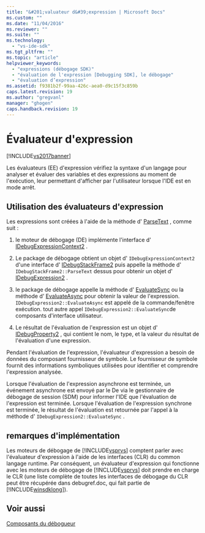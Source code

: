 ```yaml
---
title: "&#201;valuateur d&#39;expression | Microsoft Docs"
ms.custom: ""
ms.date: "11/04/2016"
ms.reviewer: ""
ms.suite: ""
ms.technology: 
  - "vs-ide-sdk"
ms.tgt_pltfrm: ""
ms.topic: "article"
helpviewer_keywords: 
  - "expressions (débogage SDK)"
  - "évaluation de l'expression [Debugging SDK], le débogage"
  - "évaluation d’expression"
ms.assetid: f9381b2f-99aa-426c-aea0-d9c15f3c859b
caps.latest.revision: 19
ms.author: "gregvanl"
manager: "ghogen"
caps.handback.revision: 19
---
```

# &#201;valuateur d&#39;expression
[!INCLUDE[vs2017banner](../../code-quality/includes/vs2017banner.md)]

Les évaluateurs \(EE\) d'expression vérifiez la syntaxe d'un langage pour analyser et évaluer des variables et des expressions au moment de l'exécution, leur permettant d'afficher par l'utilisateur lorsque l'IDE est en mode arrêt.  
  
## Utilisation des évaluateurs d'expression  
 Les expressions sont créées à l'aide de la méthode d' [ParseText](../../extensibility/debugger/reference/idebugexpressioncontext2-parsetext.md) , comme suit :  
  
1.  le moteur de débogage \(DE\) implémente l'interface d' [IDebugExpressionContext2](../../extensibility/debugger/reference/idebugexpressioncontext2.md) .  
  
2.  Le package de débogage obtient un objet d' `IDebugExpressionContext2` d'une interface d' [IDebugStackFrame2](../../extensibility/debugger/reference/idebugstackframe2.md) puis appelle la méthode d' `IDebugStackFrame2::ParseText` dessus pour obtenir un objet d' [IDebugExpression2](../../extensibility/debugger/reference/idebugexpression2.md) .  
  
3.  le package de débogage appelle la méthode d' [EvaluateSync](../../extensibility/debugger/reference/idebugexpression2-evaluatesync.md) ou la méthode d' [EvaluateAsync](../../extensibility/debugger/reference/idebugexpression2-evaluateasync.md) pour obtenir la valeur de l'expression.  `IDebugExpression2::EvaluateAsync` est appelé de la commande\/fenêtre exécution.  tout autre appel `IDebugExpression2::EvaluateSync`de composants d'interface utilisateur.  
  
4.  Le résultat de l'évaluation de l'expression est un objet d' [IDebugProperty2](../../extensibility/debugger/reference/idebugproperty2.md) , qui contient le nom, le type, et la valeur du résultat de l'évaluation d'une expression.  
  
 Pendant l'évaluation de l'expression, l'évaluateur d'expression a besoin de données du composant fournisseur de symbole.  Le fournisseur de symbole fournit des informations symboliques utilisées pour identifier et comprendre l'expression analysée.  
  
 Lorsque l'évaluation de l'expression asynchrone est terminée, un événement asynchrone est envoyé par le De via le gestionnaire de débogage de session \(SDM\) pour informer l'IDE que l'évaluation de l'expression est terminée.  Lorsque l'évaluation de l'expression synchrone est terminée, le résultat de l'évaluation est retournée par l'appel à la méthode d' `IDebugExpression2::EvaluateSync` .  
  
## remarques d'implémentation  
 Les moteurs de débogage de [!INCLUDE[vsprvs](../../code-quality/includes/vsprvs_md.md)] comptent parler avec l'évaluateur d'expression à l'aide de les interfaces \(CLR\) du common langage runtime.  Par conséquent, un évaluateur d'expression qui fonctionne avec les moteurs de débogage de [!INCLUDE[vsprvs](../../code-quality/includes/vsprvs_md.md)] doit prendre en charge le CLR \(une liste complète de toutes les interfaces de débogage du CLR peut être récupérée dans debugref.doc, qui fait partie de [!INCLUDE[winsdklong](../../deployment/includes/winsdklong_md.md)]\).  
  
## Voir aussi  
 [Composants du débogueur](../../extensibility/debugger/debugger-components.md)